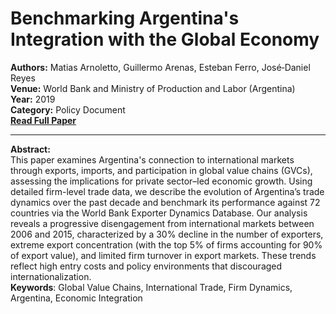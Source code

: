 # Benchmarking Argentina's Integration with the Global Economy

**Authors:** Matias Arnoletto, Guillermo Arenas, Esteban Ferro, José‑Daniel Reyes  
**Venue:** World Bank and Ministry of Production and Labor (Argentina)  
**Year:** 2019  
**Category:** Policy Document  
**[Read Full Paper](https://drive.google.com/open?id=18d7PcgDtUr8RMD1W6nAyc1UrROfNFNVB)**

---

**Abstract:**  
This paper examines Argentina's connection to international markets through exports, imports, and participation in global value chains (GVCs), assessing the implications for private sector–led economic growth. Using detailed firm-level trade data, we describe the evolution of Argentina’s trade dynamics over the past decade and benchmark its performance against 72 countries via the World Bank Exporter Dynamics Database. Our analysis reveals a progressive disengagement from international markets between 2006 and 2015, characterized by a 30% decline in the number of exporters, extreme export concentration (with the top 5% of firms accounting for 90% of export value), and limited firm turnover in export markets. These trends reflect high entry costs and policy environments that discouraged internationalization.  
**Keywords**: Global Value Chains, International Trade, Firm Dynamics, Argentina, Economic Integration

